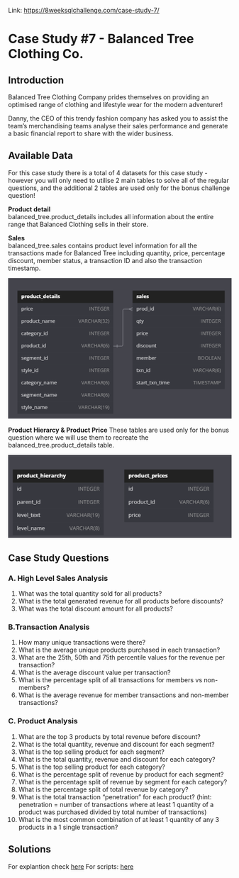 Link: https://8weeksqlchallenge.com/case-study-7/

# Case Study #7 - Balanced Tree Clothing Co.

## Introduction
Balanced Tree Clothing Company prides themselves on providing an optimised range of clothing and lifestyle wear for the modern adventurer!

Danny, the CEO of this trendy fashion company has asked you to assist the team’s merchandising teams analyse their sales performance and generate a basic financial report to share with the wider business.

## Available Data
For this case study there is a total of 4 datasets for this case study - however you will only need to utilise 2 main tables to solve all of the regular questions, and the additional 2 tables are used only for the bonus challenge question!

**Product detail** \
balanced_tree.product_details includes all information about the entire range that Balanced Clothing sells in their store.

**Sales** \
balanced_tree.sales contains product level information for all the transactions made for Balanced Tree including quantity, price, percentage discount, member status, a transaction ID and also the transaction timestamp.

![Alt text](image-1.png)

**Product Hierarcy & Product Price**
These tables are used only for the bonus question where we will use them to recreate the balanced_tree.product_details table.

![Alt text](image.png)

## Case Study Questions

### A. High Level Sales Analysis
1. What was the total quantity sold for all products?
2. What is the total generated revenue for all products before discounts?
3. What was the total discount amount for all products?

### B.Transaction Analysis
1. How many unique transactions were there?
2. What is the average unique products purchased in each transaction?
3. What are the 25th, 50th and 75th percentile values for the revenue per transaction?
4. What is the average discount value per transaction?
5. What is the percentage split of all transactions for members vs non-members?
6. What is the average revenue for member transactions and non-member transactions?

### C. Product Analysis
1.	What are the top 3 products by total revenue before discount?
2.	What is the total quantity, revenue and discount for each segment?
3.	What is the top selling product for each segment?
4.	What is the total quantity, revenue and discount for each category?
5.	What is the top selling product for each category?
6.	What is the percentage split of revenue by product for each segment?
7.	What is the percentage split of revenue by segment for each category?
8.	What is the percentage split of total revenue by category?
9.	What is the total transaction “penetration” for each product? (hint: penetration = number of transactions where at least 1 quantity of a product was purchased divided by total number of transactions)
10.	What is the most common combination of at least 1 quantity of any 3 products in a 1 single transaction?

## Solutions
For explantion check [here]((https://github.com/NgocHueLy/balanced_tree_clothing/blob/main/sql_solutions.md))
For scripts: [here](https://github.com/NgocHueLy/balanced_tree_clothing/blob/main/sql_cs7.sql)
